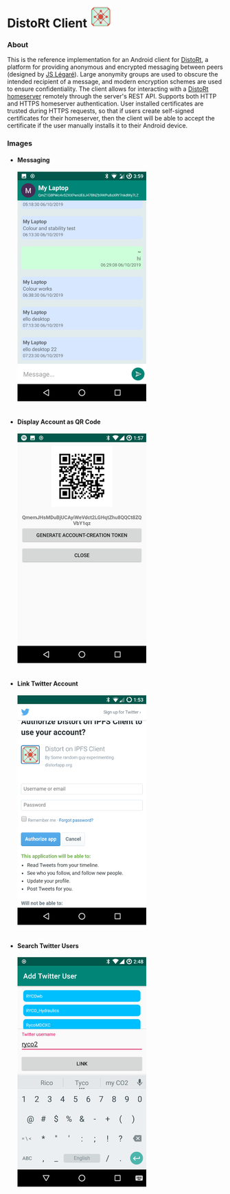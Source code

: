 # DistoRt Client  <img src="images/icon.png" width="50" height="50" />

### About
This is the reference implementation for an Android client for [DistoRt](https://distortapp.org), a platform for providing anonymous and 
encrypted messaging between peers (designed by [JS Légaré](https://github.com/init-js)). 
Large anonymity groups are used to obscure the intended recipient of a message, 
and modern encryption schemes are used to ensure confidentiality.
The client allows for interacting with a [DistoRt homeserver](https://github.com/ryco117/distort-server) 
remotely through the server's REST API. Supports both HTTP and HTTPS homeserver authentication. 
User installed certificates are trusted during HTTPS requests, so that if users  create self-signed 
certificates for their homeserver, then the client will be able to accept the certificate 
if the user manually installs it to their Android device.


### Images
* #### Messaging 
    <img src="images/messaging.png" width="300" height="533" />
    <br>
    <br>
* #### Display Account as QR Code
    <img src="images/display_qr.png" width="300" height="533" />
    <br>
    <br>
* #### Link Twitter Account
    <img src="images/link_twitter_account.png" width="300" height="533" />
    <br>
    <br>
* #### Search Twitter Users
    <img src="images/search_twitter.png" width="300" height="533" />
    <br>
    <br>
